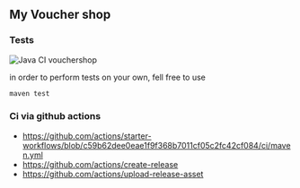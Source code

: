 ## My Voucher shop


### Tests

![Java CI vouchershop](https://github.com/kzlamaniec/vouchershop/workflows/Java%20CI%20vouchershop/badge.svg)

in order to perform tests on your own, fell free to use

```bash
maven test
```

### Ci via github actions

* https://github.com/actions/starter-workflows/blob/c59b62dee0eae1f9f368b7011cf05c2fc42cf084/ci/maven.yml
* https://github.com/actions/create-release
* https://github.com/actions/upload-release-asset